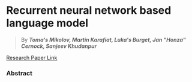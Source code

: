 # Recurrent neural network based language model

> By ***Toma's Mikolov, Martin Karafiat, Luka's Burget, Jan "Honza" Cernock, Sanjeev Khudanpur***

[Research Paper Link](https://www.fit.vutbr.cz/research/groups/speech/publi/2010/mikolov_interspeech2010_IS100722.pdf)

### Abstract
